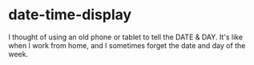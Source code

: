 # date-time-display

I thought of using an old phone or tablet to tell the DATE & DAY. It's like when I work from home, and I sometimes forget the date and day of the week.
